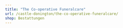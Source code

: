 ```yaml
---
title: "The Co-operative Funeralcare"
url: /castle-donington/the-co-operative-funeralcare/
shop: Bestattungen
---
```

